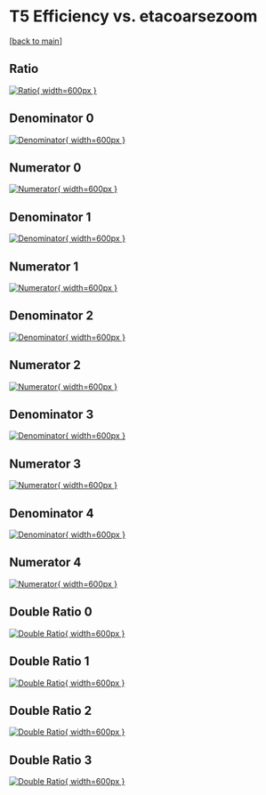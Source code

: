 # T5 Efficiency vs. etacoarsezoom

[[back to main](./)]



## Ratio

[![Ratio](../mtv/var/T5_base_0_0_eff_etacoarsezoom.png){ width=600px }](../mtv/var/T5_base_0_0_eff_etacoarsezoom.pdf)

## Denominator 0

[![Denominator](../mtv/den/T5_base_0_0_eff_etacoarsezoom_den0.png){ width=600px }](../mtv/den/T5_base_0_0_eff_etacoarsezoom_den0.pdf)

## Numerator 0

[![Numerator](../mtv/num/T5_base_0_0_eff_etacoarsezoom_num0.png){ width=600px }](../mtv/num/T5_base_0_0_eff_etacoarsezoom_num0.pdf)

## Denominator 1

[![Denominator](../mtv/den/T5_base_0_0_eff_etacoarsezoom_den1.png){ width=600px }](../mtv/den/T5_base_0_0_eff_etacoarsezoom_den1.pdf)

## Numerator 1

[![Numerator](../mtv/num/T5_base_0_0_eff_etacoarsezoom_num1.png){ width=600px }](../mtv/num/T5_base_0_0_eff_etacoarsezoom_num1.pdf)

## Denominator 2

[![Denominator](../mtv/den/T5_base_0_0_eff_etacoarsezoom_den2.png){ width=600px }](../mtv/den/T5_base_0_0_eff_etacoarsezoom_den2.pdf)

## Numerator 2

[![Numerator](../mtv/num/T5_base_0_0_eff_etacoarsezoom_num2.png){ width=600px }](../mtv/num/T5_base_0_0_eff_etacoarsezoom_num2.pdf)

## Denominator 3

[![Denominator](../mtv/den/T5_base_0_0_eff_etacoarsezoom_den3.png){ width=600px }](../mtv/den/T5_base_0_0_eff_etacoarsezoom_den3.pdf)

## Numerator 3

[![Numerator](../mtv/num/T5_base_0_0_eff_etacoarsezoom_num3.png){ width=600px }](../mtv/num/T5_base_0_0_eff_etacoarsezoom_num3.pdf)

## Denominator 4

[![Denominator](../mtv/den/T5_base_0_0_eff_etacoarsezoom_den4.png){ width=600px }](../mtv/den/T5_base_0_0_eff_etacoarsezoom_den4.pdf)

## Numerator 4

[![Numerator](../mtv/num/T5_base_0_0_eff_etacoarsezoom_num4.png){ width=600px }](../mtv/num/T5_base_0_0_eff_etacoarsezoom_num4.pdf)

## Double Ratio 0

[![Double Ratio](../mtv/ratio/T5_base_0_0_eff_etacoarsezoom_ratio0.png){ width=600px }](../mtv/ratio/T5_base_0_0_eff_etacoarsezoom_ratio0.pdf)

## Double Ratio 1

[![Double Ratio](../mtv/ratio/T5_base_0_0_eff_etacoarsezoom_ratio1.png){ width=600px }](../mtv/ratio/T5_base_0_0_eff_etacoarsezoom_ratio1.pdf)

## Double Ratio 2

[![Double Ratio](../mtv/ratio/T5_base_0_0_eff_etacoarsezoom_ratio2.png){ width=600px }](../mtv/ratio/T5_base_0_0_eff_etacoarsezoom_ratio2.pdf)

## Double Ratio 3

[![Double Ratio](../mtv/ratio/T5_base_0_0_eff_etacoarsezoom_ratio3.png){ width=600px }](../mtv/ratio/T5_base_0_0_eff_etacoarsezoom_ratio3.pdf)

